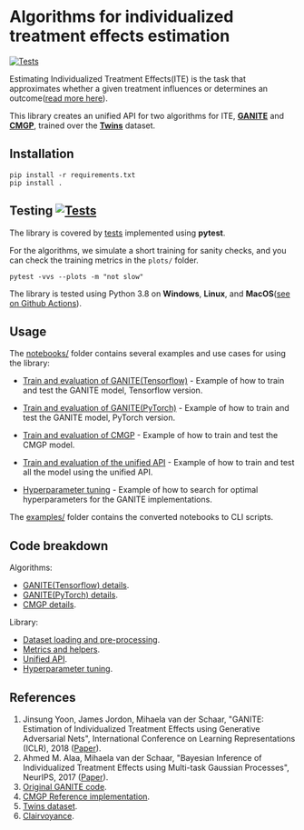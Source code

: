 # Algorithms for individualized treatment effects estimation

[![Tests](https://github.com/bcebere/ite-api/workflows/Tests/badge.svg?branch=main)](https://github.com/bcebere/ite-api/actions?query=workflow%3ATests)

Estimating Individualized Treatment Effects(ITE) is the task that approximates whether a given treatment influences or determines an outcome([read more here](https://www.vanderschaar-lab.com/individualized-treatment-effect-inference/)).

This library creates an unified API for two algorithms for ITE, **[GANITE](https://openreview.net/pdf?id=ByKWUeWA-)** and **[CMGP](https://arxiv.org/pdf/1704.02801.pdf)**, trained over the **[Twins](https://www.nber.org/data/linked-birth-infant-death-data-vital-statistics-data.html)** dataset.

## Installation

```
pip install -r requirements.txt
pip install .
```

## Testing [![Tests](https://github.com/bcebere/ite-api/workflows/Tests/badge.svg?branch=main)](https://github.com/bcebere/ite-api/actions?query=workflow%3ATests)


The library is covered by [tests](https://github.com/bcebere/ite-api/tree/main/tests/ite) implemented using **pytest**.

For the algorithms, we simulate a short training for sanity checks, and you can check the training metrics in the `plots/` folder.
```
pytest -vvs --plots -m "not slow"
```

The library is tested using Python 3.8 on **Windows**, **Linux**, and **MacOS**([see on Github Actions](https://github.com/bcebere/ite-api/actions)).

## Usage

The [notebooks/](https://github.com/bcebere/ite-api/tree/main/notebooks) folder contains several examples and use cases for using the library:


 - [Train and evaluation of GANITE(Tensorflow)](https://github.com/bcebere/ite-api/blob/main/notebooks/ganite_train_evaluation.ipynb) - Example of how to train and test the GANITE model, Tensorflow version.

 - [Train and evaluation of GANITE(PyTorch)](https://github.com/bcebere/ite-api/blob/main/notebooks/ganite_pytorch_train_evaluation.ipynb) - Example of how to train and test the GANITE model, PyTorch version.

 - [Train and evaluation of CMGP](https://github.com/bcebere/ite-api/blob/main/notebooks/cmgp_train_evaluation.ipynb) - Example of how to train and test the CMGP model.

 - [Train and evaluation of the unified API](https://github.com/bcebere/ite-api/blob/main/notebooks/unified_api_train_evaluation.ipynb) - Example of how to train and test all the model using the unified API.

 - [Hyperparameter tuning](https://github.com/bcebere/ite-api/blob/main/notebooks/hyperparam_tuning.ipynb) - Example of how to search for optimal hyperparameters for the GANITE implementations.

The [examples/](https://github.com/bcebere/ite-api/tree/main/examples) folder contains the converted notebooks to CLI scripts.

## Code breakdown
Algorithms:

- [GANITE(Tensorflow) details](https://github.com/bcebere/ite-api/tree/main/src/ite/algs/ganite).
- [GANITE(PyTorch) details](https://github.com/bcebere/ite-api/tree/main/src/ite/algs/ganite_torch).
- [CMGP details](https://github.com/bcebere/ite-api/tree/main/src/ite/algs/causal_multitask_gaussian_processes).

Library:

- [Dataset loading and pre-processing](https://github.com/bcebere/ite-api/tree/main/src/ite/datasets).
- [Metrics and helpers](https://github.com/bcebere/ite-api/tree/main/src/ite/utils).
- [Unified API](https://github.com/bcebere/ite-api/tree/main/src/ite/algs).
- [Hyperparameter tuning](https://github.com/bcebere/ite-api/tree/main/src/ite/algs).

## References
1. Jinsung Yoon, James Jordon, Mihaela van der Schaar, "GANITE: Estimation of Individualized Treatment Effects using Generative Adversarial Nets", International Conference on Learning Representations (ICLR), 2018 ([Paper](https://openreview.net/forum?id=ByKWUeWA-)).
2. Ahmed M. Alaa, Mihaela van der Schaar, "Bayesian Inference of Individualized Treatment Effects using Multi-task Gaussian Processes", NeurIPS, 2017 ([Paper](https://arxiv.org/pdf/1704.02801.pdf)).
3. [Original GANITE code](https://bitbucket.org/mvdschaar/mlforhealthlabpub/src/master/alg/ganite/).
4. [CMGP Reference implementation](https://bitbucket.org/mvdschaar/mlforhealthlabpub/src/master/alg/causal_multitask_gaussian_processes_ite/).
5. [Twins dataset](https://www.nber.org/data/linked-birth-infant-death-data-vital-statistics-data.html).
6. [Clairvoyance](https://bitbucket.org/mvdschaar/mlforhealthlabpub/src/02edab3b2b6d635470fa80184bbfd03b8bf8082d/app/clairvoyance/).
